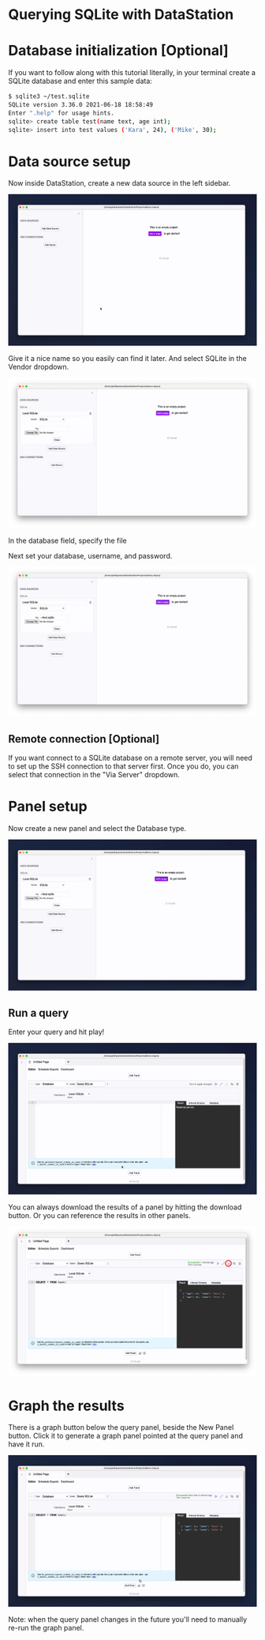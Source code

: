 # Querying SQLite with DataStation

# Database initialization [Optional]

If you want to follow along with this tutorial literally, in your
terminal create a SQLite database and enter this sample data:

```bash
$ sqlite3 ~/test.sqlite
SQLite version 3.36.0 2021-06-18 18:58:49
Enter ".help" for usage hints.
sqlite> create table test(name text, age int);
sqlite> insert into test values ('Kara', 24), ('Mike', 30);
```

# Data source setup

Now inside DataStation, create a new data source in the left sidebar.

![Creating a new data source](/tutorials/create-data-source.gif)

Give it a nice name so you easily can find it later. And select SQLite
in the Vendor dropdown.

![Creating a SQLite data source](/tutorials/create-sqlite-data-source.png)

In the database field, specify the file

Next set your database, username, and password.

![Filled out SQLite data source](/tutorials/sqlite-data-source-filled.png)

## Remote connection [Optional]

If you want connect to a SQLite database on a remote server, you will
need to set up the SSH connection to that server first. Once you do,
you can select that connection in the "Via Server" dropdown.

# Panel setup

Now create a new panel and select the Database type.

![Create database panel](/tutorials/create-sqlite-database-panel.gif)

## Run a query

Enter your query and hit play!

![Run SQLite query](/tutorials/run-sqlite-query.gif)

You can always download the results of a panel by hitting the download
button. Or you can reference the results in other panels.

![Download panel results](/tutorials/download-sqlite-panel-results.png)

# Graph the results

There is a graph button below the query panel, beside the New Panel
button. Click it to generate a graph panel pointed at the query panel
and have it run.

![Graph database results](/tutorials/graph-sqlite-database-results.gif)

Note: when the query panel changes in the future you'll need to
manually re-run the graph panel.
